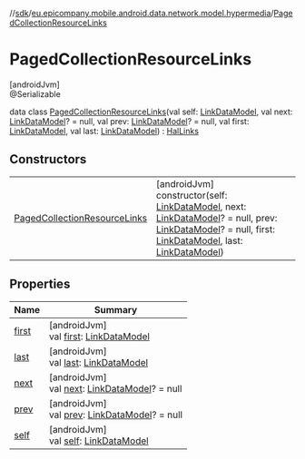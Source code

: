//[sdk](../../../index.md)/[eu.epicompany.mobile.android.data.network.model.hypermedia](../index.md)/[PagedCollectionResourceLinks](index.md)

# PagedCollectionResourceLinks

[androidJvm]\
@Serializable

data class [PagedCollectionResourceLinks](index.md)(val self: [LinkDataModel](../-link-data-model/index.md), val next: [LinkDataModel](../-link-data-model/index.md)? = null, val prev: [LinkDataModel](../-link-data-model/index.md)? = null, val first: [LinkDataModel](../-link-data-model/index.md), val last: [LinkDataModel](../-link-data-model/index.md)) : [HalLinks](../-hal-links/index.md)

## Constructors

| | |
|---|---|
| [PagedCollectionResourceLinks](-paged-collection-resource-links.md) | [androidJvm]<br>constructor(self: [LinkDataModel](../-link-data-model/index.md), next: [LinkDataModel](../-link-data-model/index.md)? = null, prev: [LinkDataModel](../-link-data-model/index.md)? = null, first: [LinkDataModel](../-link-data-model/index.md), last: [LinkDataModel](../-link-data-model/index.md)) |

## Properties

| Name | Summary |
|---|---|
| [first](first.md) | [androidJvm]<br>val [first](first.md): [LinkDataModel](../-link-data-model/index.md) |
| [last](last.md) | [androidJvm]<br>val [last](last.md): [LinkDataModel](../-link-data-model/index.md) |
| [next](next.md) | [androidJvm]<br>val [next](next.md): [LinkDataModel](../-link-data-model/index.md)? = null |
| [prev](prev.md) | [androidJvm]<br>val [prev](prev.md): [LinkDataModel](../-link-data-model/index.md)? = null |
| [self](self.md) | [androidJvm]<br>val [self](self.md): [LinkDataModel](../-link-data-model/index.md) |
